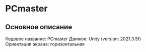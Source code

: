 # PCmaster
## Основное описание
Кодовое название: PCmaster
Движок: Unity (version: 2021.3.5f)
Ориентация экрана: горизонтальная

